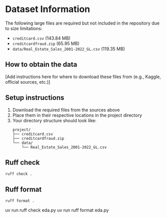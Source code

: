 # Dataset Information

The following large files are required but not included in the repository due to size limitations:

- `creditcard.csv` (143.84 MB)
- `creditcardfraud.zip` (65.95 MB)
- `data/Real_Estate_Sales_2001-2022_GL.csv` (119.35 MB)

## How to obtain the data
[Add instructions here for where to download these files from (e.g., Kaggle, official sources, etc.)]

## Setup instructions
1. Download the required files from the sources above
2. Place them in their respective locations in the project directory
3. Your directory structure should look like:
   ```
   project/
   ├── creditcard.csv
   ├── creditcardfraud.zip
   └── data/
       └── Real_Estate_Sales_2001-2022_GL.csv
   ```

## Ruff check
```
ruff check .
```

## Ruff format
```
ruff format .
```

uv run ruff check eda.py
uv run ruff format eda.py   